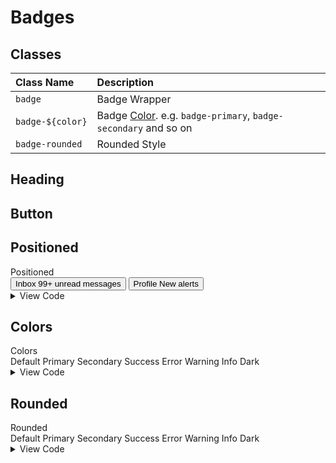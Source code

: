# Badges

## Classes

| Class Name       | Description                                                               |
| :--------------- | :------------------------------------------------------------------------ |
| `badge`          | Badge Wrapper                                                             |
| `badge-${color}` | Badge [Color](/colors). e.g. `badge-primary`, `badge-secondary` and so on |
| `badge-rounded`  | Rounded Style                                                             |

## Heading

<docs>
<template #preview>
<h1 class="text-4xl font-semibold">Example heading <span class="badge badge-secondary text-4xl">New</span>
</h1>
<h2 class="text-3xl font-semibold">Example heading <span class="badge badge-secondary">New</span></h2>
<h3 class="text-2xl font-semibold">Example heading <span class="badge badge-secondary">New</span></h3>
<h4 class="text-xl font-semibold">Example heading <span class="badge badge-secondary">New</span></h4>
<h5 class="text-lg font-semibold">Example heading <span class="badge badge-secondary">New</span></h5>
<h6 class="text-base font-semibold">Example heading <span class="badge badge-secondary">New</span></h6>
</template>
<template #code>

```html
<h1 class="text-4xl font-semibold">
  Example heading <span class="badge badge-secondary text-4xl">New</span>
</h1>
<h2 class="text-3xl font-semibold">
  Example heading <span class="badge badge-secondary">New</span>
</h2>
<h3 class="text-2xl font-semibold">
  Example heading <span class="badge badge-secondary">New</span>
</h3>
<h4 class="text-xl font-semibold">
  Example heading <span class="badge badge-secondary">New</span>
</h4>
<h5 class="text-lg font-semibold">
  Example heading <span class="badge badge-secondary">New</span>
</h5>
<h6 class="text-base font-semibold">
  Example heading <span class="badge badge-secondary">New</span>
</h6>
```

</template>
</docs>

## Button

<docs>
<template #preview>
<button type="button" class="btn btn-primary">
  Notifications <span class="badge badge-secondary">4</span>
</button>
</template>
<template #code>

```html
<button type="button" class="btn btn-primary">
  Notifications <span class="badge badge-secondary">4</span>
</button>
```

</template>
</docs>

## Positioned

<div class="card card-bordered mb-5" id="positioned">
  <div class="card-header">
    Positioned
  </div>
  <div class="card-body flex-wrap flex-row">
    <div class="space-x-6">
      <button type="button" class="btn btn-primary relative">
        Inbox
        <span class="absolute !px-2 -top-4 -right-4 badge badge-pill badge-error badge-rounded text-xs">
          99+
          <span class="sr-only">unread messages</span>
        </span>
      </button>
      <button type="button" class="btn btn-primary relative">
        Profile
        <span class="absolute -top-2 -right-2 badge badge-error badge-circle">
          <span class="sr-only">New alerts</span>
        </span>
      </button>
    </div>
  </div>
  <!-- code-block -->
  <div class="code-block">
<!-- details -->
<details>
<summary>View Code</summary>

```html
<button type="button" class="btn btn-primary relative">
  Inbox
  <span
    class="absolute !px-2 -top-4 -right-4 badge badge-pill badge-error badge-rounded text-xs"
  >
    99+
    <span class="sr-only">unread messages</span>
  </span>
</button>
<button type="button" class="btn btn-primary relative">
  Profile
  <span class="absolute -top-2 -right-2 badge badge-error badge-circle">
    <span class="sr-only">New alerts</span>
  </span>
</button>
```

</details>
<!-- ./details -->
  </div>
  <!-- ./code-block -->
</div>

## Colors

<div class="card card-bordered mb-5" id="colors">
  <div class="card-header">
    Colors
  </div>
  <div class="card-body flex-wrap flex-row gap-2">
    <span class="badge badge-default">Default</span>
    <span class="badge badge-primary">Primary</span>
    <span class="badge badge-secondary">Secondary</span>
    <span class="badge badge-success">Success</span>
    <span class="badge badge-error">Error</span>
    <span class="badge badge-warning">Warning</span>
    <span class="badge badge-info">Info</span>
    <span class="badge badge-dark">Dark</span>
  </div>
  <!-- code-block -->
  <div class="code-block">
<!-- details -->
<details>
<summary>View Code</summary>

```html
<span class="badge badge-default">Default</span>
<span class="badge badge-primary">Primary</span>
<span class="badge badge-secondary">Secondary</span>
<span class="badge badge-success">Success</span>
<span class="badge badge-error">Error</span>
<span class="badge badge-warning">Warning</span>
<span class="badge badge-info">Info</span>
<span class="badge badge-dark">Dark</span>
```

</details>
<!-- ./details -->
  </div>
  <!-- ./code-block -->
</div>

## Rounded

<div class="card card-bordered mb-5" id="rounded">
  <div class="card-header">
    Rounded
  </div>
  <div class="card-body flex-wrap flex-row gap-2">
    <span class="badge badge-rounded badge-default">Default</span>
    <span class="badge badge-rounded badge-primary">Primary</span>
    <span class="badge badge-rounded badge-secondary">Secondary</span>
    <span class="badge badge-rounded badge-success">Success</span>
    <span class="badge badge-rounded badge-error">Error</span>
    <span class="badge badge-rounded badge-warning">Warning</span>
    <span class="badge badge-rounded badge-info">Info</span>
    <span class="badge badge-rounded badge-dark">Dark</span>
  </div>
  <!-- code-block -->
  <div class="code-block">
<!-- details -->
<details>
<summary>View Code</summary>

```html
<span class="badge badge-rounded badge-default">Default</span>
<span class="badge badge-rounded badge-primary">Primary</span>
<span class="badge badge-rounded badge-secondary">Secondary</span>
<span class="badge badge-rounded badge-success">Success</span>
<span class="badge badge-rounded badge-error">Error</span>
<span class="badge badge-rounded badge-warning">Warning</span>
<span class="badge badge-rounded badge-info">Info</span>
<span class="badge badge-rounded badge-dark">Dark</span>
```

</details>
<!-- ./details -->
  </div>
  <!-- ./code-block -->
</div>
